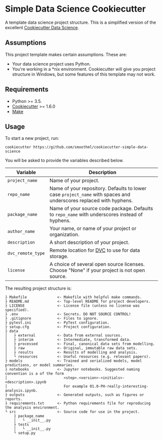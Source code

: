 # Simple Data Science Cookiecutter
A template data science project structure. This is a simplified version of the excellent [Cookiecutter Data Science](https://drivendata.github.io/cookiecutter-data-science).

## Assumptions
This project template makes certain assumptions. These are:
* Your data science project uses Python.
* You're working in a *nix environment. Cookiecutter will give you project structure in Windows, but some features of this template may not work.

## Requirements
* Python >= 3.5.
* [Cookiecutter](https://cookiecutter.readthedocs.io) >= 1.6.0
* [Make](https://www.gnu.org/software/make/)

## Usage
To start a new project, run:
```
cookiecutter https://github.com/smoothml/cookiecutter-simple-data-science
```
You will be asked to provide the variables described below.

| Variable | Description |
| -------- | ----------- |
| `project_name` | Name of your project. |
| `repo_name` | Name of your repository. Defaults to lower case `project_name` with spaces and underscores replaced with hyphens. |
| `package_name` | Name of your source code package. Defaults to `repo_name` with underscores instead of hyphens. |
| `author_name` | Your name, or name of your project or organization. |
| `description` | A short description of your project. |
| `dvc_remote_type` | Remote location for [DVC](https://dvc.org/) to use for data storage. |
| `license` | A choice of several open source licenses. Choose "None" if your project is not open source. |

The resulting project structure is:
```
├ Makefile              <- Makefile with helpful make commands.
├ README.md             <- Top-level README for project developers.
├ LICENSE               <- License file (unless no license was specified).
├ .env                  <- Secrets. DO NOT SOURCE CONTROL!
├ .gitignore            <- Files to ignore.
├ pytest.ini            <- PyTest configuration.
├ setup.cfg             <- Project configuration.
├ data
│   ├ external          <- Data from external sources.
│   ├ interim           <- Intermediate, transformed data.
│   ├ processed         <- Final, canonical data sets from modelling.
│   ├ raw               <- Original, immutable raw data sets.
│   ├ results           <- Results of modelling and analysis.
│   └ resources         <- Useful resources (e.g. relevant papers).
├ models                <- Trained and serialized models, model predictions, or model summaries.
├ notebooks             <- Jupyter notebooks. Suggested naming convention is a of the form
│                          <step>.<version>-<initials>-<description>.ipynb
│                          For example 01.0-PH-really-interesting-analysis.ipynb.
├ outputs               <- Generated outputs, such as figures or reports.
├ requirements.txt      <- Python requirements file for reproducing the analysis environment. 
└ src                   <- Source code for use in the project.
    ├ package_name
    │   └ __init__.py
    ├ tests
    │   └ __init__.py
    └ setup.py
```
